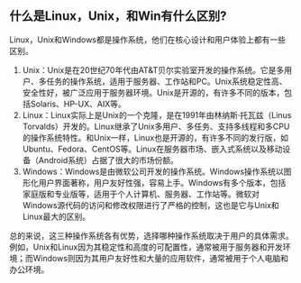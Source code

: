 ## 什么是Linux，Unix，和Win有什么区别?

Linux，Unix和Windows都是操作系统，他们在核心设计和用户体验上都有一些区别。

1. Unix：Unix是在20世纪70年代由AT&T贝尔实验室开发的操作系统。它是多用户、多任务的操作系统，适用于服务器、工作站和PC。Unix系统稳定性高、安全性好，被广泛应用于服务器环境。Unix是开源的，有许多不同的版本，包括Solaris、HP-UX、AIX等。
2. Linux：Linux实际上是Unix的一个克隆，是在1991年由林纳斯·托瓦兹（Linus Torvalds）开发的。Linux继承了Unix多用户、多任务、支持多线程和多CPU的操作系统特性。和Unix一样，Linux也是开源的，有许多不同的发行版，如Ubuntu、Fedora、CentOS等。Linux在服务器市场、嵌入式系统以及移动设备（Android系统）占据了很大的市场份额。
3. Windows：Windows是由微软公司开发的操作系统。Windows操作系统以图形化用户界面著称，用户友好性强，容易上手。Windows有多个版本，包括家庭版和专业版等，适用于个人计算机、服务器、工作站等。微软对Windows源代码的访问和修改权限进行了严格的控制，这也是它与Unix和Linux最大的区别。

总的来说，这三种操作系统各有优势，选择哪种操作系统取决于用户的具体需求。例如，Unix和Linux因为其稳定性和高度的可配置性，通常被用于服务器和开发环境；而Windows则因为其用户友好性和大量的应用软件，通常被用于个人电脑和办公环境。